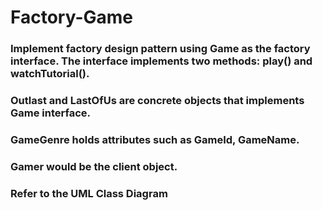 # Factory-Game

<h3>Implement factory design pattern using Game as the factory interface. The interface implements two methods: play() and watchTutorial().

<br>
<h3>Outlast and LastOfUs are concrete objects that implements Game interface.

<h3>GameGenre holds attributes such as GameId, GameName.

<h3>Gamer would be the client object.

<h3>Refer to the UML Class Diagram 
